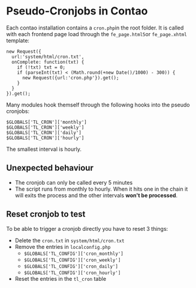 # Pseudo-Cronjobs in Contao

Each contao installation contains a `cron.php`in the root folder. It is called 
with each frontend page load through the `fe_page.html5`or `fe_page.xhtml` 
template:

```
new Request({
  url:'system/html/cron.txt',
  onComplete: function(txt) {
    if (!txt) txt = 0;
    if (parseInt(txt) < (Math.round(+new Date()/1000) - 300)) {
      new Request({url:'cron.php'}).get();
    }
  }
}).get();
```

Many modules hook themself through the following hooks into the pseudo cronjobs:

```
$GLOBALS['TL_CRON']['monthly']
$GLOBALS['TL_CRON']['weekly']
$GLOBALS['TL_CRON']['daily']
$GLOBALS['TL_CRON']['hourly']
```

The smallest interval is hourly.

## Unexpected behaviour

- The cronjob can only be called every 5 minutes
- The script runs from monthly to hourly. When it hits one in the chain it 
will exits the process and the other intervals **won't be processed**.

## Reset cronjob to test

To be able to trigger a cronjob directly you have to reset 3 things:

- Delete the `cron.txt` in `system/html/cron.txt`
- Remove the entries in `localconfig.php`
	- `$GLOBALS['TL_CONFIG']['cron_monthly']`
	- `$GLOBALS['TL_CONFIG']['cron_weekly']`
	- `$GLOBALS['TL_CONFIG']['cron_daily']`
	- `$GLOBALS['TL_CONFIG']['cron_hourly']`
- Reset the entries in the `tl_cron` table